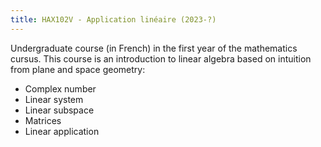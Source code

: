 ```yaml
---
title: HAX102V - Application linéaire (2023-?)
---
```


Undergraduate course (in French) in the first year of the mathematics cursus.
This course is an introduction to linear algebra based on intuition from plane and space geometry: 
- Complex number
- Linear system
- Linear subspace
- Matrices 
- Linear application
